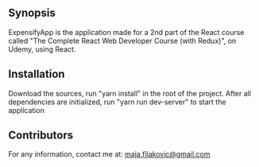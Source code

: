 ## Synopsis

ExpensifyApp is the application made for a 2nd part of the React course
called "The Complete React Web Developer Course (with Redux)", on Udemy, 
using React.

## Installation

Download the sources, run "yarn install" in the root of the project.
After all dependencies are initialized, run "yarn run dev-server" to start
the application

## Contributors

For any information, contact me at: maja.filakovic@gmail.com